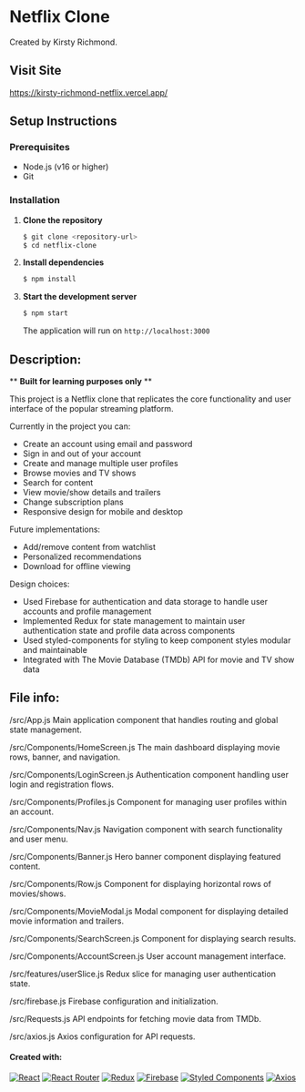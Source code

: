 # Netflix Clone

Created by Kirsty Richmond.

## Visit Site
https://kirsty-richmond-netflix.vercel.app/

## Setup Instructions

### Prerequisites
- Node.js (v16 or higher)
- Git

### Installation

1. **Clone the repository**
   ```bash
   $ git clone <repository-url>
   $ cd netflix-clone
   ```

2. **Install dependencies**
   ```bash
   $ npm install
   ```

3. **Start the development server**
   ```bash
   $ npm start
   ```
   The application will run on `http://localhost:3000`


## Description:

** **Built for learning purposes only** **

This project is a Netflix clone that replicates the core functionality and user interface of the popular streaming platform.

Currently in the project you can:
- Create an account using email and password
- Sign in and out of your account
- Create and manage multiple user profiles
- Browse movies and TV shows
- Search for content
- View movie/show details and trailers
- Change subscription plans
- Responsive design for mobile and desktop

Future implementations:
- Add/remove content from watchlist
- Personalized recommendations
- Download for offline viewing

Design choices:
- Used Firebase for authentication and data storage to handle user accounts and profile management
- Implemented Redux for state management to maintain user authentication state and profile data across components
- Used styled-components for styling to keep component styles modular and maintainable
- Integrated with The Movie Database (TMDb) API for movie and TV show data

## File info:

/src/App.js
Main application component that handles routing and global state management.

/src/Components/HomeScreen.js
The main dashboard displaying movie rows, banner, and navigation.

/src/Components/LoginScreen.js
Authentication component handling user login and registration flows.

/src/Components/Profiles.js
Component for managing user profiles within an account.

/src/Components/Nav.js
Navigation component with search functionality and user menu.

/src/Components/Banner.js
Hero banner component displaying featured content.

/src/Components/Row.js
Component for displaying horizontal rows of movies/shows.

/src/Components/MovieModal.js
Modal component for displaying detailed movie information and trailers.

/src/Components/SearchScreen.js
Component for displaying search results.

/src/Components/AccountScreen.js
User account management interface.

/src/features/userSlice.js
Redux slice for managing user authentication state.

/src/firebase.js
Firebase configuration and initialization.

/src/Requests.js
API endpoints for fetching movie data from TMDb.

/src/axios.js
Axios configuration for API requests.

#### Created with:

[![React](https://img.shields.io/badge/React-%2320232a.svg?logo=react&logoColor=%2361DAFB)](#)
[![React Router](https://img.shields.io/badge/React_Router-CA4245?logo=react-router&logoColor=white)](#)
[![Redux](https://img.shields.io/badge/Redux-764ABC?logo=redux&logoColor=fff)](#)
[![Firebase](https://img.shields.io/badge/Firebase-039BE5?logo=Firebase&logoColor=white)](#)
[![Styled Components](https://img.shields.io/badge/styled--components-DB7093?logo=styled-components&logoColor=white)](#)
[![Axios](https://img.shields.io/badge/Axios-5A29E4?logo=axios&logoColor=fff)](#)
